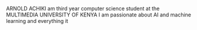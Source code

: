 ARNOLD ACHIKI 
am third year computer science student at the MULTIMEDIA UNIVERSITY OF KENYA
I am passionate about AI and machine learning and everything it
